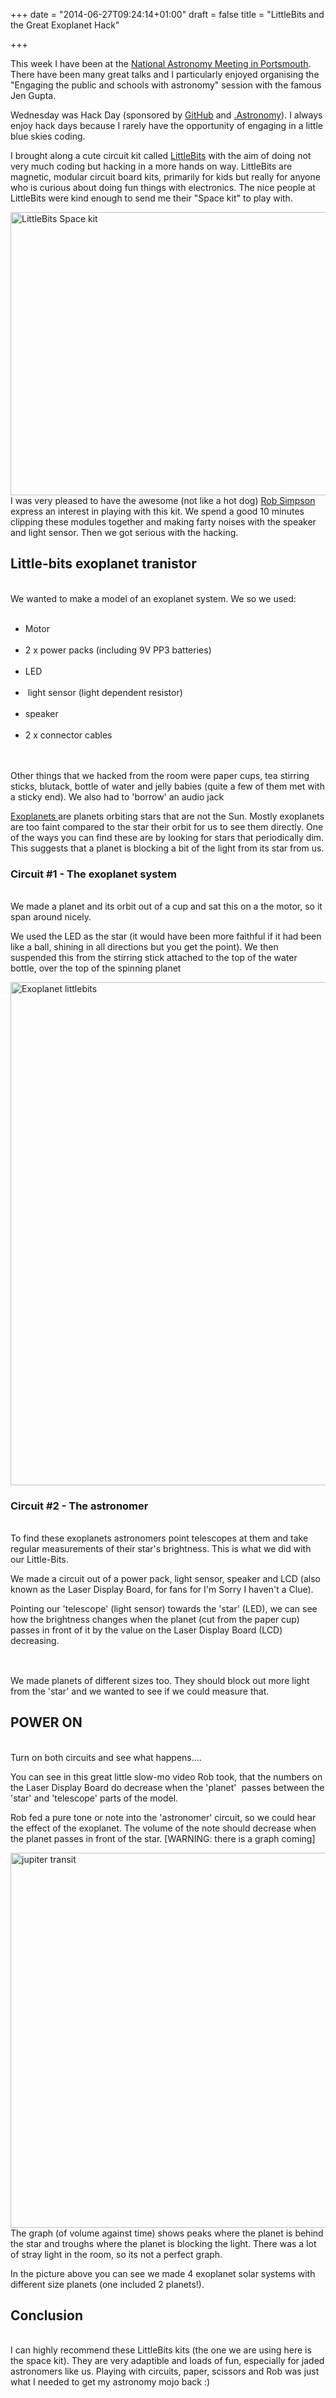 +++
date = "2014-06-27T09:24:14+01:00"
draft = false
title = "LittleBits and the Great Exoplanet Hack"

+++

<p>This week I have been at the <a href="http://www.nam2014.org.uk">National Astronomy Meeting in Portsmouth</a>. There have been many great talks and I particularly enjoyed organising the "Engaging the public and schools with astronomy" session with the famous Jen Gupta.</p>

<p>Wednesday was Hack Day (sponsored by <a href="http://guthub.com">GitHub</a> and <a href="http://dotastronomy.com">.Astronomy</a>). I always enjoy hack days because I rarely have the opportunity of engaging in a little blue skies coding.</p>

<p>I brought along a cute circuit kit called <a href="http://littlebits.cc/">LittleBits</a> with the aim of doing not very much coding but hacking in a more hands on way. LittleBits are magnetic, modular circuit board kits, primarily for kids but really for anyone who is curious about doing fun things with electronics. The nice people at LittleBits were kind enough to send me their "Space kit" to play with.</p>

<p><a href="http://static.darkmattersheep.uk/2014/06/2014-06-27-10.21.59.jpg"><img alt="LittleBits Space kit" class="aligncenter size-large wp-image-792" height="453" src="http://static.darkmattersheep.uk/2014/06/2014-06-27-10.21.59-1024x768.jpg" width="604" /></a>I was very pleased to have the awesome (not like a hot dog) <a href="http://orbitingfrog.com">Rob Simpson</a> express an interest in playing with this kit. We spend a good 10 minutes clipping these modules together and making farty noises with the speaker and light sensor. Then we got serious with the hacking.<br /><h2>Little-bits exoplanet tranistor</h2><br />We wanted to make a model of an exoplanet system. We so we used:<br /><ul><br />	<li>Motor</li><br />	<li>2 x power packs (including 9V PP3 batteries)</li><br />	<li>LED</li><br />	<li>&#160;light sensor (light dependent resistor)</li><br />	<li>speaker</li><br />	<li>2 x connector cables</li><br /></ul><br />Other things that we hacked from the room were paper cups, tea stirring sticks, blutack, bottle of water and jelly babies (quite a few of them met with a sticky end). We also had to 'borrow' an audio jack</p>

<p><a href="http://lcogt.net/spacebook/exoplanets">Exoplanets </a>are planets orbiting stars that are not the Sun. Mostly exoplanets are too faint compared to the star their orbit for us to see them directly. One of the ways you can find these are by looking for stars that periodically dim. This suggests that a planet is blocking a bit of the light from its star from us.<br /><h3>Circuit #1 - The exoplanet system</h3><br />We made a planet and its orbit out of a cup and sat this on a the motor, so it span around nicely.</p>

<p>We used the LED as the star (it would have been more faithful if it had been like a ball, shining in all directions but you get the point). We then suspended this from the stirring stick attached to the top of the water bottle, over the top of the spinning planet</p>

<p><a href="http://static.darkmattersheep.uk/2014/06/2014-06-25-10.28.21.jpg"><img alt="Exoplanet littlebits" class="aligncenter size-large wp-image-788" height="805" src="http://static.darkmattersheep.uk/2014/06/2014-06-25-10.28.21-768x1024.jpg" width="604" /></a><br /><h3>Circuit #2 - The astronomer</h3><br />To find these exoplanets astronomers point telescopes at them and take regular measurements of their star's brightness. This is what we did with our Little-Bits.</p>

<p>We made a circuit out of a power pack, light sensor, speaker and LCD (also known as the Laser Display Board, for fans for I'm Sorry I haven't a Clue).</p>

<p>Pointing our 'telescope' (light sensor) towards the 'star' (LED), we can see how the brightness changes when the planet (cut from the paper cup) passes in front of it by the value on the Laser Display Board (LCD) decreasing.<br /><h2></h2><br />We made planets of different sizes too. They should block out more light from the 'star' and we wanted to see if we could measure that.<br /><h2>POWER ON</h2><br />Turn on both circuits and see what happens....</p>

<p>You can see in this great little slow-mo video Rob took, that the numbers on the Laser Display Board do decrease when the 'planet'&#160; passes between the 'star' and 'telescope' parts of the model.</p>

<p>Rob fed a pure tone or note into the 'astronomer' circuit, so we could hear the effect of the exoplanet. The volume of the note should decrease when the planet passes in front of the star. [WARNING: there is a graph coming]</p>

<p><a href="http://static.darkmattersheep.uk/2014/06/jupiter.png"><img alt="jupiter transit" class="aligncenter size-full wp-image-791" height="600" src="http://static.darkmattersheep.uk/2014/06/jupiter.png" width="800" /></a>The graph (of volume against time) shows peaks where the planet is behind the star and troughs where the planet is blocking the light. There was a lot of stray light in the room, so its not a perfect graph.</p>

<p>In the picture above you can see we made 4 exoplanet solar systems with different size planets (one included 2 planets!).<br /><h2>Conclusion</h2><br />I can highly recommend these LittleBits kits (the one we are using here is the space kit). They are very adaptible and loads of fun, especially for jaded astronomers like us. Playing with circuits, paper, scissors and Rob was just what I needed to get my astronomy mojo back :)</p>